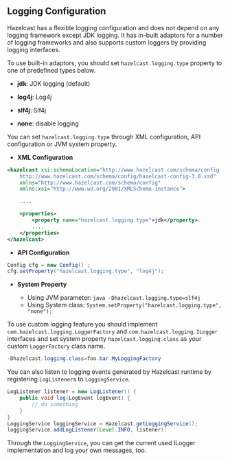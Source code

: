 
## Logging Configuration

Hazelcast has a flexible logging configuration and does not depend on any logging framework except JDK logging. It has in-built adaptors for a number of logging frameworks and also supports custom loggers by providing logging interfaces.

To use built-in adaptors, you should set `hazelcast.logging.type` property to one of predefined types below.

-   **jdk**: JDK logging (default)

-   **log4j**: Log4j

-   **slf4j**: Slf4j

-   **none**: disable logging

You can set `hazelcast.logging.type` through XML configuration, API configuration or JVM system property.

-   **XML Configuration**

```xml
<hazelcast xsi:schemaLocation="http://www.hazelcast.com/schema/config
    http://www.hazelcast.com/schema/config/hazelcast-config-3.0.xsd"
    xmlns="http://www.hazelcast.com/schema/config"
    xmlns:xsi="http://www.w3.org/2001/XMLSchema-instance">

    ....

    <properties>
        <property name="hazelcast.logging.type">jdk</property>
        ....
    </properties>
</hazelcast>
```

-   **API Configuration**

```java
Config cfg = new Config() ;
cfg.setProperty("hazelcast.logging.type", "log4j");
```

-   **System Property**

	-	Using JVM parameter: `java -Dhazelcast.logging.type=slf4j`
	-	Using System class: `System.setProperty("hazelcast.logging.type", "none");`


To use custom logging feature you should implement `com.hazelcast.logging.LoggerFactory` and `com.hazelcast.logging.ILogger` interfaces and set system property `hazelcast.logging.class` as your custom `LoggerFactory` class name.

```java
-Dhazelcast.logging.class=foo.bar.MyLoggingFactory
```

You can also listen to logging events generated by Hazelcast runtime by registering `LogListener`s to `LoggingService`.

```java
LogListener listener = new LogListener() {
    public void log(LogEvent logEvent) {
        // do something
    }
}
LoggingService loggingService = Hazelcast.getLoggingService();
loggingService.addLogListener(Level.INFO, listener):
```
Through the `LoggingService`, you can get the current used ILogger implementation and log your own messages, too.
